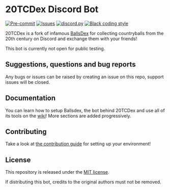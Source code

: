 # 20TCDex Discord Bot

[![Pre-commit](https://github.com/Randomest-Stuff/20TCDex/actions/workflows/pre-commit.yml/badge.svg)](https://github.com/Randomest-Stuff/20TCDex/actions/workflows/pre-commit.yml)
[![Issues](https://img.shields.io/github/issues/Randomest-Stuff/20TCDex)](https://github.com/Randomest-Stuff/20TCDex/issues)
[![discord.py](https://img.shields.io/badge/discord-py-blue.svg)](https://github.com/Rapptz/discord.py)
[![Black coding style](https://img.shields.io/badge/code%20style-black-000000.svg)](https://github.com/ambv/black)

20TCDex is a fork of infamous [BallsDex](https://github.com/Ballsdex-Team/BallsDex-DiscordBot) for collecting countryballs from the 20th century on Discord and exchange them with your friends!

This bot is currently not open for public testing.

## Suggestions, questions and bug reports

Any bugs or issues can be raised by creating an issue on this repo, support issues will be closed.

## Documentation

You can learn how to setup Ballsdex, the bot behind 20TCDex and use all of its tools on the
[wiki](https://github.com/Randomest-Stuff/20TCDex/wiki/)!
More sections are added progressively.

## Contributing

Take a look at [the contribution guide](CONTRIBUTING.md) for setting up your environment!

## License

This repository is released under the [MIT license](https://opensource.org/licenses/MIT).

If distributing this bot, credits to the original authors must not be removed.
